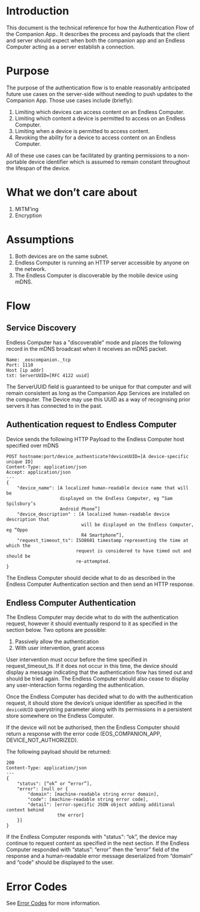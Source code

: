 # Introduction
This document is the technical reference for how the Authentication Flow
of the Companion App.. It describes the process and payloads that the client
and server should expect when both the companion app and an Endless Computer
acting as a server establish a connection.

# Purpose
The purpose of the authentication flow is to enable reasonably anticipated
future use cases on the server-side without needing to push updates to the
Companion App. Those use cases include (briefly):

1. Limiting which devices can access content on an Endless Computer.
2. Limiting which content a device is permitted to access on an Endless
   Computer.
3. Limiting when a device is permitted to access content.
4. Revoking the ability for a device to access content on an Endless Computer.

All of these use cases can be facilitated by granting permissions to a
non-portable device identifier which is assumed to remain constant throughout
the lifespan of the device.

# What we don’t care about
1. MITM’ing
2. Encryption

# Assumptions
1. Both devices are on the same subnet.
2. Endless Computer is running an HTTP server accessible by anyone on the
network.
3. The Endless Computer is discoverable by the mobile device using mDNS.

# Flow

## Service Discovery
Endless Computer has a "discoverable" mode and places the following record in
the mDNS broadcast when it receives an mDNS packet.

    Name: _eoscompanion._tcp
    Port: 1110
    Host [ip addr]
    txt: ServerUUID=[RFC 4122 uuid]

The ServerUUID field is guaranteed to be unique for that computer and will
remain consistent as long as the Companion App Services are installed on the
computer. The Device may use this UUID as a way of recognising prior servers it
has connected to in the past.

## Authentication request to Endless Computer
Device sends the following HTTP Payload to the Endless Computer host specified
over mDNS

    POST hostname:port/device_authenticate?deviceUUID=[A device-specific unique ID]
    Content-Type: application/json
    Accept: application/json
    ---
    {
        "device_name": [A localized human-readable device name that will be
                        displayed on the Endless Computer, eg “Sam Spilsbury’s
                        Android Phone”]
        "device_description" : [A localized human-readable device description that
                                will be displayed on the Endless Computer, eg “Oppo
                                R4 Smartphone”],
        "request_timeout_ts": ISO8601 timestamp representing the time at which the
                              request is considered to have timed out and should be
                              re-attempted.
    }

The Endless Computer should decide what to do as described in the Endless
Computer Authentication section and then send an HTTP response.

## Endless Computer Authentication

The Endless Computer may decide what to do with the authentication
request, however it should eventually respond to it as specified in the section
below. Two options are possible:

1. Passively allow the authentication
2. With user intervention, grant access

User intervention must occur before the time specified in request_timeout_ts.
If it does not occur in this time, the device should display a message
indicating that the authentication flow has timed out and should be tried again.
The Endless Computer should also cease to display any user-interaction forms
regarding the authentication.

Once the Endless Computer has decided what to do with the authentication
request, it should store the device’s unique identifier as specified in the
`deviceUUID` querystring parameter along with its permissions in a persistent
store somewhere on the Endless Computer.

If the device will not be authorised, then the Endless Computer should return a
response with the error code (EOS_COMPANION_APP, DEVICE_NOT_AUTHORIZED).

The following payload should be returned:

    200
    Content-Type: application/json
    ---
    {
        "status": [“ok” or “error”],
        "error": [null or {
            "domain": [machine-readable string error domain],
            "code": [machine-readable string error code],
            "detail": [error-specific JSON object adding additional context behind
                       the error]
        }]
    }

If the Endless Computer responds with "status": “ok”, the device may continue to
request content as specified in the next section. If the Endless Computer
responded with “status”: “error” then the “error” field of the response and a
human-readable error message deserialized from “domain” and “code” should be
displayed to the user.

# Error Codes
See [Error Codes](/docs/API.md#error-codes) for more information.

